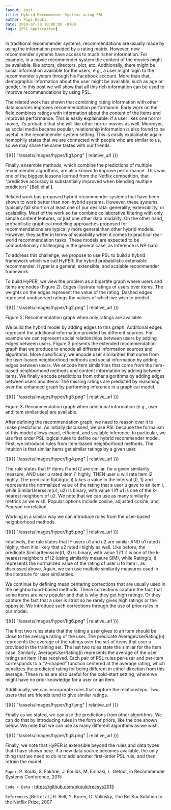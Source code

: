 ```yaml
---
layout: post
title: Hybrid Recommender Systems using PSL
author: Pigi Kouki
date: 2018-07-30 10:00:00 -0700
tags: [PSL application]
---
```

In traditional recommender systems, recommendations are usually made by using the information provided by a rating matrix.  However, new recommender systems have access to much richer information. For example, in a movie recommender system the content of the movies might be available, like actors, directors, plot, etc. Additionally, there might be social information available for the users, e.g., a user might login to the recommender system through his Facebook account.  More than that, demographic information about the user might be available, such as age or gender. In this post we will show that all this rich information can be used to improve recommendations by using PSL.

The related work has shown that combining rating information with other data sources improves recommendation performance.  Early work on the field combines ratings with information about the content of the items and improves performance. 
This is easily explainable: if a user likes one horror movie, it’s probable that she will like other horror movies as well. Moreover, as social media became popular, relationship information is also found to be useful in the recommender system setting.  This is easily explainable again: homophily states that we are connected with people who are similar to us, so we may share the same tastes with our friends. 


![]({{ "/assets/images/hyper/fig1.png" | relative_url }})

Finally, ensemble methods, which combine the predictions of multiple recommender algorithms, are also known to improve performance. This was one of the biggest lessons learned from the Netflix competition, that “predictive accuracy is substantially improved when blending multiple predictors” [Bell et al.].

Related work has proposed hybrid recommender systems that have been shown to work better than non-hybrid systems.  However, these systems typically fall short on at least one of our desirata: generality, extensibility, or scalability.  Most of the work so far combine collaborative filtering with only simple content features, or just one other data modality. On the other hand, probabilistic graphical modeling approaches proposed for recommendations are typically more general than other hybrid models. However, they suffer in terms of scalability when it comes to practical real-world recommendation tasks.  These models are expected to be computationally challenging in the general case, as Inference is NP-hard.

To address this challenge, we propose to use PSL to build a hybrid framework which we call HyPER: the hybrid probabilistic extensible recommender. Hyper is a general, extensible, and scalable recommender framework.  

To build HyPER, we view the problem as a bipartite graph where users and items are nodes (Figure 2).  Edges illustrate ratings of users over items. The weights on the edges represent the value of the rating. Dashed edges represent unobserved ratings the values of which we wish to predict.  


![]({{ "/assets/images/hyper/fig2.png" | relative_url }})

Figure 2: Recommendation graph when only ratings are available



We build the hybrid model by adding edges to this graph. Additional edges represent the additional information provided by different sources.  For example we can represent social relationships between users by adding edges between users.
Figure 3 presents the extended recommendation graph that we produce to encode all different information sources and algorithms.  More specifically, we encode user similarities that come from the user-based neighborhood methods and social information by adding edges between users. We encode item similarities that come from the item-based neighborhood methods and content information by adding between items. We finally encode predictions from other algorithms by adding edges between users and items.  The missing ratings are predicted by reasoning over the enhanced graph by performing inference in a graphical model. 

![]({{ "/assets/images/hyper/fig3.png" | relative_url }})

Figure 3: Recommendation graph when additional information (e.g., user and item similarities) are available.

After defining the recommendation graph, we need to reason over it to make predictions.  As initially discussed, we use PSL because the formalism of this model allows exact, efficient, and scalable inference.  In particular, we use first order PSL logical rules to define our hybrid recommender model. First, we introduce rules from item-based neighborhood methods.  The intuition is that similar items get similar ratings by a given user. 


![]({{ "/assets/images/hyper/fig4.png" | relative_url }})


The rule states that IF items i1 and i2 are similar, for a given similarity measure, AND user u rated item i1 highly, THEN user u will rate item i2 highly.   The predicate Rating(u, i) takes a value in the interval [0, 1] and represents the normalized value of the rating that a user u gave to an item i, while SimilarUserssim(u1, u2) is binary, with value 1 iff u1 is one of the k-nearest neighbors of u2. We note that we can use as many similarity metrics as we wish. Popular options include cosine, adjusted cosine, and Pearson correlation. 

Working in a similar way we can introduce rules from the user-based neighborhood methods. 

![]({{ "/assets/images/hyper/fig5.png" | relative_url }})


Intuitively, the rule states that IF users u1 and u2 are similar AND u1 rated i highly, then it is likely that u2 rated i highly as well.  Like before, the predicate SimilarItemssim(i1, i2) is binary, with value 1 iff i1 is one of the k-nearest neighbors of i2 (using similarity measure SIM), while Rating(u, i) represents the normalized value of the rating of user u to item i, as discussed above. Again, we can use multiple similarity measures used in the literature for user similarities.  

We continue by defining mean centering corrections that are usually used in the neighborhood-based methods. These corrections capture the fact that some items are very popular and that is why they get high ratings. Or they capture the fact that a user is strict so he rarely gives high ratings or the opposite.  We introduce such corrections through the use of prior rules in our model.

![]({{ "/assets/images/hyper/fig6.png" | relative_url }})

The first two rules state that the rating a user gives to an item should be close to the average rating of the user. The predicate AverageUserRating(u) represents the average of the ratings over the set of items that user u provided in the training set.  The last two rules state the similar for the item case. Similarly, AverageUserRating(i) represents the average of the user ratings an item i has received. Each pair of PSL rules per-user and per-item corresponds to a “V-shaped” function centered at the average rating, which penalizes the predicted rating for being different in either direction from this average. These rules are also useful for the cold-start setting, where we might have no prior knowledge for a user or an item.  

Additionally, we can incorporate rules that capture the relationships. Two users that are friends tend to give similar ratings. 

![]({{ "/assets/images/hyper/fig7.png" | relative_url }})

Finally as we stated, we can use the predictions from other algorithms.  We can do that by introducing rules in the form of priors, like the one shown below.  We note that we can use as many different algorithms as we wish. 

![]({{ "/assets/images/hyper/fig8.png" | relative_url }})

Finally, we note that HyPER is extensible beyond the rules and data types that I have shown here.  If a new data source becomes available, the only thing that we need to do is to add another first-order PSL rule, and then retrain the model.

`Paper`: P. Kouki, S. Fakhrei, J. Foulds, M. Eirinaki, L. Getoor, in Recommender Systems Conference, 2015

`Code + Data` : https://github.com/pkouki/recsys2015

`References`
[Bell et al.] R. Bell, Y. Koren, C. Volinsky, The BellKor Solution to the Netflix Prize, 2007
